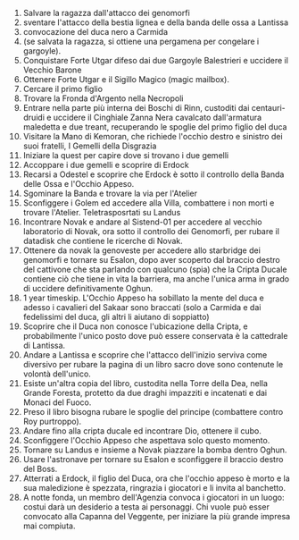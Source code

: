 1. Salvare la ragazza dall'attacco dei genomorfi
2. sventare l'attacco della bestia lignea e della banda delle ossa a Lantissa
3. convocazione del duca nero a Carmida
4. (se salvata la ragazza, si ottiene una pergamena per congelare i gargoyle).
5. Conquistare Forte Utgar difeso dai due Gargoyle Balestrieri e uccidere il Vecchio Barone
6. Ottenere Forte Utgar e il Sigillo Magico (magic mailbox).
7. Cercare il primo figlio 
8. Trovare la Fronda d'Argento nella Necropoli
9. Entrare nella parte più interna dei Boschi di Rinn, custoditi dai centauri-druidi e uccidere il Cinghiale Zanna Nera cavalcato dall'armatura maledetta e due treant, recuperando le spoglie del primo figlio del duca
10. Visitare la Mano di Kemoran, che richiede l'occhio destro e sinistro dei suoi fratelli, I Gemelli della Disgrazia
11. Iniziare la quest per capire dove si trovano i due gemelli
12. Accoppare i due gemelli e scoprire di Erdock
13. Recarsi a Odestel e scoprire che Erdock è sotto il controllo della Banda delle Ossa e l'Occhio Appeso.
14. Sgominare la Banda e trovare la via per l'Atelier
15. Sconfiggere i Golem ed accedere alla Villa, combattere i non morti e trovare l'Atelier. Teletrasposrtati su Landus
16. Incontrare Novak e andare al Sistend-01 per accedere al vecchio laboratorio di Novak, ora sotto il controllo dei Genomorfi, per rubare il datadisk che contiene le ricerche di Novak.
17. Ottenere da novak la genoveste per accedere allo starbridge dei genomorfi e tornare su Esalon, dopo aver scoperto dal braccio destro del cattivone che sta parlando con qualcuno (spia) che la Cripta Ducale contiene ciò che tiene in vita la barriera, ma anche l'unica arma in grado di uccidere definitivamente Oghun.
18. 1 year timeskip. L'Occhio Appeso ha sobillato la mente del duca e adesso i cavalieri del Sakaar sono braccati (solo a Carmida e dai fedelissimi del duca, gli altri li aiutano di soppiatto)
19. Scoprire che il Duca non conosce l'ubicazione della Cripta, e probabilmente l'unico posto dove può essere conservata è la cattedrale di Lantissa.
20. Andare a Lantissa e scoprire che l'attacco dell'inizio serviva come diversivo per rubare la pagina di un libro sacro dove sono contenute le volontà dell'unico.
21. Esiste un'altra copia del libro, custodita nella Torre della Dea, nella Grande Foresta, protetto da due draghi impazziti e incatenati e dai Monaci del Fuoco.
22. Preso il libro bisogna rubare le spoglie del principe (combattere contro Roy purtroppo).
23. Andare fino alla cripta ducale ed incontrare Dio, ottenere il cubo.
24. Sconfiggere l'Occhio Appeso che aspettava solo questo momento.
25. Tornare su Landus e insieme a Novak piazzare la bomba dentro Oghun.
26. Usare l'astronave per tornare su Esalon e sconfiggere il braccio destro del Boss.
27. Atterrati a Erdock, il figlio del Duca, ora che l'occhio appeso è morto e la sua maledizione è spezzata, ringrazia i giocatori e li invita al banchetto.
28. A notte fonda, un membro dell'Agenzia convoca i giocatori in un luogo: costui darà un desiderio a testa ai personaggi. Chi vuole può esser convocato alla Capanna del Veggente, per iniziare la più grande impresa mai compiuta.

